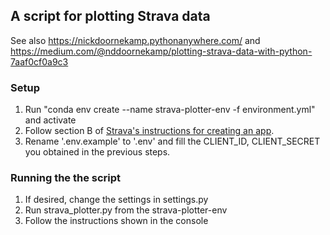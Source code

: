 ## A script for plotting Strava data
See also https://nickdoornekamp.pythonanywhere.com/ and https://medium.com/@nddoornekamp/plotting-strava-data-with-python-7aaf0cf0a9c3

### Setup
1. Run "conda env create --name strava-plotter-env -f environment.yml" and activate
2. Follow section B of [Strava's instructions for creating an app](https://developers.strava.com/docs/getting-started/).
3. Rename '.env.example' to '.env' and fill the CLIENT_ID, CLIENT_SECRET you obtained in the previous steps.

### Running the the script
1. If desired, change the settings in settings.py
2. Run strava_plotter.py from the strava-plotter-env
3. Follow the instructions shown in the console

